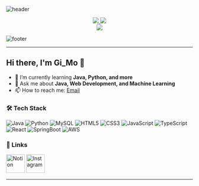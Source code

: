 ![header](https://capsule-render.vercel.app/api?type=waving&color=gradient&height=250&section=header&text=Gi_Mo&fontSize=40&fontAlignY=40&fontColor=ffffff&animation=fadeIn&desc=Welcome%20to%20my%20GitHub%20profile&descAlignY=60&descAlign=50)

<div align="center">
  <a href="https://github.com/orgs/RDRG-project/repositories">
    <img src="https://github-readme-stats.vercel.app/api/pin/?username=JiSangChoe&repo=Java_basic&theme=rose_pine" />
  </a>
  <img src="https://github-readme-stats.vercel.app/api/top-langs/?username=JiSangChoe&layout=compact&theme=rose_pine" />
</div>

<div align="center">
  <img src="https://github-readme-stats.vercel.app/api/wakatime?username=JiSangChoe&theme=rose_pine" />
</div>

![footer](https://capsule-render.vercel.app/api?type=waving&color=gradient&height=120&section=footer)


---

## Hi there, I'm Gi_Mo 👋

- 🌱 I’m currently learning **Java, Python, and more**
- 💬 Ask me about **Java, Web Development, and Machine Learning**
- 📫 How to reach me: [Email](mailto:chlwltkd512@naver.com)

### 🛠 Tech Stack
![Java](https://img.shields.io/badge/Java-%23ED8B00.svg?style=for-the-badge&logo=openjdk&logoColor=white)
![Python](https://img.shields.io/badge/Python-%2314354C.svg?style=for-the-badge&logo=python&logoColor=white)
![MySQL](https://img.shields.io/badge/MySQL-%2300f.svg?style=for-the-badge&logo=mysql&logoColor=white)
![HTML5](https://img.shields.io/badge/HTML5-%23E34F26.svg?style=for-the-badge&logo=html5&logoColor=white)
![CSS3](https://img.shields.io/badge/CSS3-%231572B6.svg?style=for-the-badge&logo=css3&logoColor=white)
![JavaScript](https://img.shields.io/badge/JavaScript-%23F7DF1E.svg?style=for-the-badge&logo=javascript&logoColor=black)
![TypeScript](https://img.shields.io/badge/TypeScript-%23007ACC.svg?style=for-the-badge&logo=typescript&logoColor=white)
![React](https://img.shields.io/badge/React-%234B8BF4.svg?style=for-the-badge&logo=react&logoColor=white)
![SpringBoot](https://img.shields.io/badge/SpringBoot-%236DB33F.svg?style=for-the-badge&logo=spring&logoColor=white)
![AWS](https://img.shields.io/badge/AWS-%23232F3E.svg?style=for-the-badge&logo=amazonaws&logoColor=white)

### 🔗 Links
[<img src="https://rararis.com/wp-content/uploads/2023/08/%EB%85%B8%EC%85%98Notion-%EC%A3%BC%EC%9A%94-%EA%B8%B0%EB%8A%A5-%EB%B0%8F-%EB%8B%A4%EC%9A%B4%EB%A1%9C%EB%93%9C.png" alt="Notion" width="50"/>](https://spectacular-lycra-af6.notion.site/054ea0f3030b47a28c8484e51d1b6815?pvs=4)
[<img src="https://i.namu.wiki/i/PpCUHjc8PoAlAWoSip-m3KtgYMq7Ft1sI2BiCioMrclYCFdnjCEVKdPyXJ3yqXgHjgboqOp-8Q9z71WTisQy_A.svg" alt="Instagram" width="50"/>](https://www.instagram.com/ji_ij_sg/)

---

